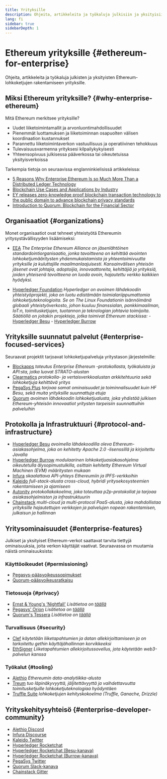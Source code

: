 ```yaml
---
title: Yrityksille
description: Ohjeita, artikkeleita ja työkaluja julkisiin ja yksityisiin Ethereum-lohkoketjuihin yrityksille.
lang: fi
sidebar: true
sidebarDepth: 1
---
```


# Ethereum yrityksille {#ethereum-for-enterprise}

<div class="featured">Ohjeita, artikkeleita ja työkaluja julkisten ja yksityisten Ethereum-lohkoketjujen rakentamiseen yrityksille.</div>

## Miksi Ethereum yrityksille? {#why-enterprise-ethereum}

Mitä Ethereum merkitsee yrityksille?

- Uudet liiketoimintamallit ja arvonluontimahdollisuudet
- Pienemmät luottamuksen ja liiketoiminnan osapuolten välisen koordinaation kustannukset
- Parannettu liiketoimintaverkon vastuullisuus ja operatiivinen tehokkuus
- Tulevaisuusvarmenna yrityksesi kilpailykykyisesti
- Yhteensopivuus julkisessa pääverkossa tai oikeutetuissa yksityisverkoissa

Tarkempia tietoja on seuraavissa englanninkielisissä artikkeleissa:

- [5 Reasons Why Enterprise Ethereum Is so Much More Than a Distributed Ledger Technology](https://media.consensys.net/5-reasons-why-enterprise-ethereum-is-so-much-more-than-a-distributed-ledger-technology-c9a89db82cb5)
- [Blockchain Use Cases and Applications by Industry](https://media.consensys.net/enterprise-ethereum-blockchain-use-cases-and-applications-by-industry-3914d1210049)
- [EY releases zero-knowledge proof blockchain transaction technology to the public domain to advance blockchain privacy standards](https://www.ey.com/en_gl/news/2019/04/ey-releases-zero-knowledge-proof-blockchain-transaction-technology-to-the-public-domain-to-advance-blockchain-privacy-standards)
- [Introduction to Quorum: Blockchain for the Financial Sector](https://medium.com/blockchain-at-berkeley/introduction-to-quorum-blockchain-for-the-financial-sector-58813f84e88c)

## Organisaatiot {#organizations}

Monet organisaatiot ovat tehneet yhteistyötä Ethereumin yritysystävällisyyden lisäämiseksi:

- [EEA](https://entethalliance.org/) _The Enterprise Ethereum Alliance on jäsenlähtöinen standardointiorganisaatio, jonka tavoitteena on kehittää avointen lohkoketjumääritysten yhdenmukaistamista ja yhteentoimivuutta yrityksille ja kuluttajille maailmanlaajuisesti. Kansainvälisen yhteisön jäsenet ovat johtajia, adoptoijia, innovaattoreita, kehittäjiä ja yrityksiä, joiden yhteisenä tavoitteena on luoda avoin, hajautettu verkko kaikkien hyödyksi._

- [Hyperledger Foundation](https://hyperledger.org) _Hyperledger on avoimen lähdekoodin yhteistyöprojekti, joka on luotu edistämään toimialariippumattomia lohkoketjuteknologioita. Se on The Linux Foundationin isännöimänä globaali yhteistyöverkosto, johon kuuluu finanssialan, pankkimaailman, IoT:n, toimitusketjujen, tuotannon ja teknologian johtavia toimijoita._ _Säätiöllä on joitakin projekteja, jotka toimivat Ethereum stackissa:_ - [Hyperledger Besu](https://www.hyperledger.org/blog/2019/08/29/announcing-hyperledger-besu) - [Hyperledger Burrow](https://www.hyperledger.org/projects/hyperledger-burrow)

## Yrityksille suunnatut palvelut {#enterprise-focused-services}

Seuraavat projektit tarjoavat lohkoketjupalveluja yritystason järjestelmille:

- [Blockapps](https://blockapps.net/) _toteutus Enterprise Ethereum -protokollasta, työkaluista ja API:sta, jotka luovat STRATO-alustan_
- [Clearmatics](https://www.clearmatics.com/about) _protokolla- ja vertaisverkkoalustan arkkitehtuuria sekä lohkoketjuja kehittävä yritys_
- [PegaSys Plus](https://pegasys.tech/enterprise/) _tarjoaa samat ominaisuudet ja toiminnalisuudet kuin HF Besu, sekä muita yrityksille suunnattuja etuja_
- [Quorum](https://www.goquorum.com/) _avoimen lähdekoodin lohkoketjualusta, joka yhdistää julkisen Ethereum-yhteisön innovaatiot yritysten tarpeisiin suunnattuihin palveluihin_

## Protokolla ja Infrastruktuuri {#protocol-and-infrastructure}

- [Hyperledger Besu](https://www.hyperledger.org/projects/besu) _avoimella lähdekoodilla oleva Ethereum-asiakasohjelma, joka on kehitetty Apache 2.0 -lisenssillä ja kirjoitettu Javalla_
- [Hyperledger Burrow](https://www.hyperledger.org/projects/hyperledger-burrow) _modulaarinen lohkoketjuasiakasohjelma oikeutetulla älysopimustulkilla, osittain kehitetty Ethereum Virtual Machinen (EVM) määritysten mukaan_
- [Infura](https://infura.io/) _skaalattava API-yhteys Ethereumiin ja IPFS-verkkoihin_
- [Kaleido](https://kaleido.io/) _full-stack-alusta cross-cloud, hybridi yritysekosysteemien rakentamiseen ja ajamiseen_
- [Autonity](https://www.clearmatics.com/about/) _protokollakokoelma, joka toteuttaa p2p-protokollat ja tarjoaa asiakasohjelmiston ja infrastruktuurin_
- [Chainstack](https://chainstack.com/) _multi-cloud ja multi-protocol PaaS-alusta, joka mahdollistaa yrityksille hajautettujen verkkojen ja palvelujen nopean rakentamisen, julkaisun ja hallinnan_

## Yritysominaisuudet {#enterprise-features}

Julkiset ja yksityiset Ethereum-verkot saattavat tarvita tiettyjä ominaisuuksia, joita verkon käyttäjät vaativat. Seuraavassa on muutamia näistä ominaisuuksista:

### Käyttöoikeudet {#permissioning}

- [Pegasys-pääsyoikeussopimukset](https://github.com/PegaSysEng/permissioning-smart-contracts)
- [Quorum-pääsyoikeusratkaisu](https://github.com/jpmorganchase/quorum/wiki/Security)

### Tietosuoja {#privacy}

- [Ernst & Young's ‘Nightfall'](https://github.com/EYBlockchain/nightfall) _Lisätietoa on [täällä](https://bravenewcoin.com/insights/ernst-and-young-rolls-out-'nightfall-to-enable-private-transactions-on)_
- [Pegasys' Orion](https://docs.pantheon.pegasys.tech/en/stable/Concepts/Privacy/Privacy-Overview/) _Lisätietoa on [täällä](https://pegasys.tech/privacy-in-pantheon-how-it-works-and-why-your-enterprise-should-care/)_
- [Quorum's Tessera](https://docs.goquorum.com/en/latest/Privacy/Tessera/Tessera/) _Lisätietoa on [täällä](https://github.com/jpmorganchase/tessera/wiki/How-Tessera-works)_

### Turvallisuus {#security}

- [Clef](https://geth.ethereum.org/clef/Overview) _käytetään liiketapahtumien ja datan allekirjoittamiseen ja on tarkoitettu gethin käyttäjähallinnan korvikkeeksi_
- [EthSigner](https://gitter.im/PegaSysEng/EthSigner) _Liiketapahtumien allekirjoitussovellus, jota käytetään web3-palvelun kanssa_

### Työkalut {#tooling}

- [Alethio](https://aleth.io/) _Ethereumin data-analytiikka-alusta_
- [Treum](https://treum.io/) _tuo läpinäkyvyyttä, jäljitettävyyttä ja vaihdettavuutta toimitusketjuille lohkoketjuteknologiaa hyödyntäen_
- [Truffle Suite](https://trufflesuite.com) _lohkoketjujen kehityskokoelma (Truffle, Ganache, Drizzle)_

## Yrityskehitysyhteisö {#enterprise-developer-community}

- [Alethio Discord](https://discord.gg/d2t8NuU)
- [Infura Discourse](https://community.infura.io/)
- [Kaleido Twitter](https://twitter.com/Kaleido_io)
- [Hyperledger Rocketchat](https://chat.hyperledger.org/)
- [Hyperledger Rocketchat (Besu-kanava)](https://chat.hyperledger.org/channel/besu)
- [Hyperledger Rocketchat (Burrow-kanava)](https://chat.hyperledger.org/channel/burrow)
- [PegaSys Twitter](https://twitter.com/Kaleido_io)
- [Quorum Slack-kanava](http://bit.ly/quorum-slack)
- [Chainstack Gitter](https://gitter.im/chainstack/Lobby)
